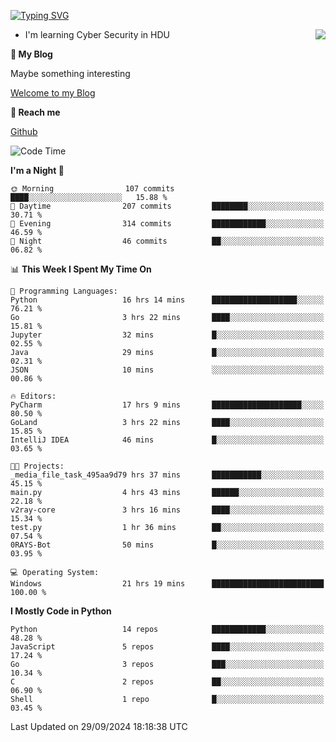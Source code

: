[![Typing SVG](https://readme-typing-svg.herokuapp.com?font=Fira+Code&pause=1000&random=false&width=450&height=60&lines=Hello+%F0%9F%91%8B%F0%9F%8F%BB;I'm+JBNRZ)](https://git.io/typing-svg)

<a href="#">
  <img align="right" src="https://github-readme-stats.vercel.app/api?username=JBNRZ&show_icons=true&bg_color=15,f2f7fd,E0EAFC" />
</a>

- I'm learning Cyber Security in HDU

 **🌱 My Blog**

Maybe something interesting

[Welcome to my Blog](https://jbnrz.com.cn/)

 **💬 Reach me** 

[Github](https://github.com/JBNRZ)


<!--START_SECTION:waka-->
![Code Time](http://img.shields.io/badge/Code%20Time-688%20hrs%2057%20mins-blue)

**I'm a Night 🦉** 

```text
🌞 Morning                107 commits         ████░░░░░░░░░░░░░░░░░░░░░   15.88 % 
🌆 Daytime                207 commits         ████████░░░░░░░░░░░░░░░░░   30.71 % 
🌃 Evening                314 commits         ████████████░░░░░░░░░░░░░   46.59 % 
🌙 Night                  46 commits          ██░░░░░░░░░░░░░░░░░░░░░░░   06.82 % 
```


📊 **This Week I Spent My Time On** 

```text
💬 Programming Languages: 
Python                   16 hrs 14 mins      ███████████████████░░░░░░   76.21 % 
Go                       3 hrs 22 mins       ████░░░░░░░░░░░░░░░░░░░░░   15.81 % 
Jupyter                  32 mins             █░░░░░░░░░░░░░░░░░░░░░░░░   02.55 % 
Java                     29 mins             █░░░░░░░░░░░░░░░░░░░░░░░░   02.31 % 
JSON                     10 mins             ░░░░░░░░░░░░░░░░░░░░░░░░░   00.86 % 

🔥 Editors: 
PyCharm                  17 hrs 9 mins       ████████████████████░░░░░   80.50 % 
GoLand                   3 hrs 22 mins       ████░░░░░░░░░░░░░░░░░░░░░   15.85 % 
IntelliJ IDEA            46 mins             █░░░░░░░░░░░░░░░░░░░░░░░░   03.65 % 

🐱‍💻 Projects: 
_media_file_task_495aa9d79 hrs 37 mins       ███████████░░░░░░░░░░░░░░   45.15 % 
main.py                  4 hrs 43 mins       ██████░░░░░░░░░░░░░░░░░░░   22.18 % 
v2ray-core               3 hrs 16 mins       ████░░░░░░░░░░░░░░░░░░░░░   15.34 % 
test.py                  1 hr 36 mins        ██░░░░░░░░░░░░░░░░░░░░░░░   07.54 % 
0RAYS-Bot                50 mins             █░░░░░░░░░░░░░░░░░░░░░░░░   03.95 % 

💻 Operating System: 
Windows                  21 hrs 19 mins      █████████████████████████   100.00 % 
```

**I Mostly Code in Python** 

```text
Python                   14 repos            ████████████░░░░░░░░░░░░░   48.28 % 
JavaScript               5 repos             ████░░░░░░░░░░░░░░░░░░░░░   17.24 % 
Go                       3 repos             ███░░░░░░░░░░░░░░░░░░░░░░   10.34 % 
C                        2 repos             ██░░░░░░░░░░░░░░░░░░░░░░░   06.90 % 
Shell                    1 repo              █░░░░░░░░░░░░░░░░░░░░░░░░   03.45 % 
```




 Last Updated on 29/09/2024 18:18:38 UTC
<!--END_SECTION:waka-->
